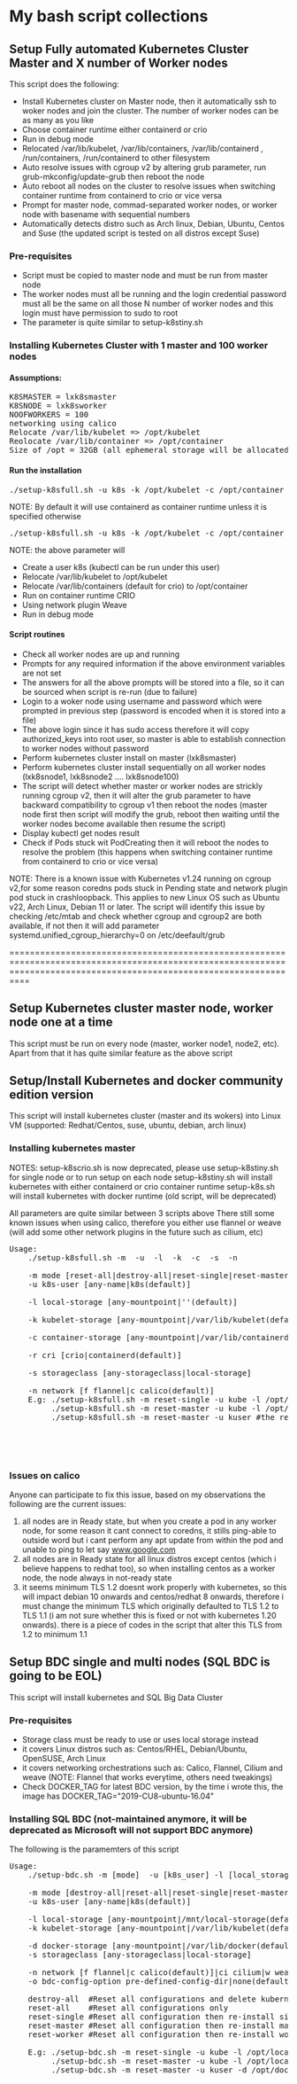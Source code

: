 # My bash script collections

## Setup Fully automated Kubernetes Cluster Master and X number of Worker nodes
This script does the following:
- Install Kubernetes cluster on Master node, then it automatically ssh to woker nodes and join the cluster. The number of worker nodes can be as many as you like
- Choose container runtime either containerd or crio
- Run in debug mode
- Relocated /var/lib/kubelet, /var/lib/containers, /var/lib/containerd , /run/containers, /run/containerd to other filesystem
- Auto resolve issues with cgroup v2 by altering grub parameter, run grub-mkconfig/update-grub then reboot the node
- Auto reboot all nodes on the cluster to resolve issues when switching container runtime from containerd to crio or vice versa
- Prompt for master node, commad-separated worker nodes, or worker node with basename with sequential numbers
- Automatically detects distro such as Arch linux, Debian, Ubuntu, Centos and Suse (the updated script is tested on all distros except Suse)

### Pre-requisites
- Script must be copied to master node and must be run from master node
- The worker nodes must all be running and the login credential password must all be the same on all those N number of worker nodes and this login must have permission to sudo to root
- The parameter is quite similar to setup-k8stiny.sh

### Installing Kubernetes Cluster with 1 master and 100 worker nodes
#### Assumptions: 
<pre>
K8SMASTER = lxk8smaster
K8SNODE = lxk8sworker
NOOFWORKERS = 100
networking using calico
Relocate /var/lib/kubelet => /opt/kubelet
Reolocate /var/lib/container => /opt/container
Size of /opt = 32GB (all ephemeral storage will be allocated here)
</pre>
#### Run the installation
<pre>
./setup-k8sfull.sh -u k8s -k /opt/kubelet -c /opt/container -n c
</pre>
NOTE: By default it will use containerd as container runtime unless it is specified otherwise
<pre>
./setup-k8sfull.sh -u k8s -k /opt/kubelet -c /opt/container -r crio -n w -d
</pre>
NOTE: the above parameter will 
- Create a user k8s (kubectl can be run under this user)
- Relocate /var/lib/kubelet to /opt/kubelet
- Relocate /var/lib/containers (default for crio) to /opt/container
- Run on container runtime CRIO
- Using network plugin Weave
- Run in debug mode


#### Script routines
- Check all worker nodes are up and running
- Prompts for any required information if the above environment variables are not set
- The answers for all the above prompts will be stored into a file, so it can be sourced when script is re-run (due to failure)
- Login to a woker node using username and password which were prompted in previous step (password is encoded when it is stored into a file)
- The above login since it has sudo access therefore it will copy authorized_keys into root user, so master is able to establish connection to worker nodes without password
- Perform kubernetes cluster install on master (lxk8smaster)
- Perform kubernetes cluster install sequentially on all worker nodes (lxk8snode1, lxk8snode2 .... lxk8snode100)
- The script will detect whether master or worker nodes are strickly running cgroup v2, then it will alter the grub parameter to have backward compatibility to cgroup v1 then reboot the nodes (master node first then script will modify the grub, reboot then waiting until the worker nodes become available then resume the script)
- Display kubectl get nodes result
- Check if Pods stuck wit PodCreating then it will reboot the nodes to resolve the problem (this happens when switching container runtime from containerd to crio or vice versa)

NOTE:
There is a known issue with Kubernetes v1.24 running on cgroup v2,for some reason coredns pods stuck in Pending state and network plugin pod stuck in crashloopback. This applies to new Linux OS such as Ubuntu v22, Arch Linux, Debian 11 or later. The script will identify this issue by checking /etc/mtab and check whether cgroup and cgroup2 are both available, if not then it will add parameter systemd.unified_cgroup_hierarchy=0 on /etc/deefault/grub

======================================================================================================================================================================

## Setup Kubernetes cluster master node, worker node one at a time
This script must be run on every node (master, worker node1, node2, etc). Apart from that it has quite similar feature as the above script


## Setup/Install Kubernetes and docker community edition version
This script will install kubernetes cluster (master and its wokers) into Linux VM (supported: Redhat/Centos, suse, ubuntu, debian, arch linux)

### Installing kubernetes master
NOTES:
setup-k8scrio.sh is now deprecated, please use setup-k8stiny.sh for single node or to run setup on each node 
setup-k8stiny.sh will install kubernetes with either containerd or crio container runtime
setup-k8s.sh will install kubernetes with docker runtime (old script, will be deprecated)

All parameters are quite similar between 3 scripts above
There still some known issues when using calico, therefore you either use flannel or weave (will add some other network plugins in the future such as cilium, etc)


<pre>
Usage:
    ./setup-k8sfull.sh -m <mode> -u <k8s_user> -l <local_storage_path> -k <kubelet_storage> -c <container_storage> -s <storage_class> -n <network-plugin>

    -m mode [reset-all|destroy-all|reset-single|reset-master|reset-worker|single|''(default)]
    -u k8s-user [any-name|k8s(default)]

    -l local-storage [any-mountpoint|''(default)]

    -k kubelet-storage [any-mountpoint|/var/lib/kubelet(default)]

    -c container-storage [any-mountpoint|/var/lib/containerd(default for containerd) /var/lib/containers(default for crio)]

    -r cri [crio|containerd(default)]

    -s storageclass [any-storageclass|local-storage]

    -n network [f flannel|c calico(default)]
    E.g: ./setup-k8sfull.sh -m reset-single -u kube -l /opt/local-storage -k /opt/kubelet -n f
         ./setup-k8sfull.sh -m reset-master -u kube -l /opt/local-storage -s csi-rbd-ceph #using storageclass csi-rbd-ceph and calico network(default)
         ./setup-k8sfull.sh -m reset-master -u kuser #the rest parameters will be using default values

       

 </pre>

### Issues on calico
Anyone can participate to fix this issue, based on my observations the following are the current issues:
1. all nodes are in Ready state, but when you create a pod in any worker node, for some reason it cant connect to coredns, it stills ping-able to outside word but i cant perform any apt update from within the pod and unable to ping to let say www.google.com
2. all nodes are in Ready state for all linux distros except centos (which i believe happens to redhat too), so when installing centos as a worker node, the node always in not-ready state
3. it seems minimum TLS 1.2 doesnt work properly with kubernetes, so this will impact debian 10 onwards and centos/redhat 8 onwards, therefore i must change the minimum TLS which originally defaulted to TLS 1.2 to TLS 1.1 (i am not sure whether this is fixed or not with kubernetes 1.20 onwards). there is a piece of codes in the script that alter this TLS from 1.2 to minimum 1.1



## Setup BDC single and multi nodes (SQL BDC is going to be EOL)
This script will install kubernetes and SQL Big Data Cluster

### Pre-requisites
- Storage class must be ready to use or uses local storage instead
- it covers Linux distros such as: Centos/RHEL, Debian/Ubuntu, OpenSUSE, Arch Linux
- it covers networking orchestrations such as: Calico, Flannel, Cilium and weave (NOTE: Flannel that works everytime, others need tweakings)
- Check DOCKER_TAG for latest BDC version, by the time i wrote this, the image has DOCKER_TAG="2019-CU8-ubuntu-16.04"

### Installing SQL BDC (not-maintained anymore, it will be deprecated as Microsoft will not support BDC anymore)
The following is the paramemters of this script
<pre>
Usage:
    ./setup-bdc.sh -m [mode]  -u [k8s_user] -l [local_storage_path] -k [kubelet_storage] -d [docker_storage] -s [storage_class] -o [bdc-config-optio] -n [network-plugin]

    -m mode [destroy-all|reset-all|reset-single|reset-master|reset-worker|single|''(default)]
    -u k8s-user [any-name|k8s(default)]

    -l local-storage [any-mountpoint|/mnt/local-storage(default)]
    -k kubelet-storage [any-mountpoint|/var/lib/kubelet(default)]

    -d docker-storage [any-mountpoint|/var/lib/docker(default)]
    -s storageclass [any-storageclass|local-storage]

    -n network [f flannel|c calico(default)]|ci cilium|w weave
    -o bdc-config-option pre-defined-config-dir|none(default)

    destroy-all  #Reset all configurations and delete kubernetes packages
    reset-all    #Reset all configurations only
    reset-single #Reset all configuration then re-install single BDC cluster
    reset-master #Reset all configuration then re-install master BDC cluster
    reset-worker #Reset all configuration then re-install worker BDC cluster (requires BDC cluster master)

    E.g: ./setup-bdc.sh -m reset-single -u kube -l /opt/local-storage -k /opt/kubelet -d /opt/docker -n f
         ./setup-bdc.sh -m reset-master -u kube -l /opt/local-storage -d /opt/docker -s csi-rbd-ceph #using storageclass csi-rbd-ceph and calico network(default)
         ./setup-bdc.sh -m reset-master -u kuser -d /opt/docker #the rest parameters will be using default values

</pre>
